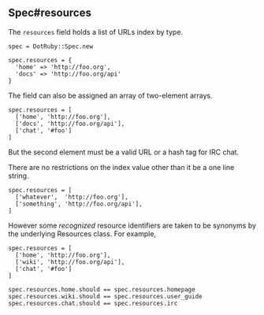 ## Spec#resources

The `resources` field holds a list of URLs index by type.

    spec = DotRuby::Spec.new

    spec.resources = {
      'home' => 'http://foo.org',
      'docs' => 'http://foo.org/api'
    }

The field can also be assigned an array of two-element arrays.

    spec.resources = [
      ['home', 'http://foo.org'],
      ['docs', 'http://foo.org/api'],
      ['chat', '#foo']
    ]

But the second element must be a valid URL or a hash tag for IRC chat.

There are no restrictions on the index value other than it be a one
line string.

    spec.resources = [
      ['whatever',  'http://foo.org'],
      ['something', 'http://foo.org/api'],
    ]

However some _recognized_ resource identifiers are taken to be
synonyms by the underlying Resources class. For example,

    spec.resources = [
      ['home', 'http://foo.org'],
      ['wiki', 'http://foo.org/api'],
      ['chat', '#foo']
    ]

    spec.resources.home.should == spec.resources.homepage
    spec.resources.wiki.should == spec.resources.user_guide
    spec.resources.chat.should == spec.resources.irc

